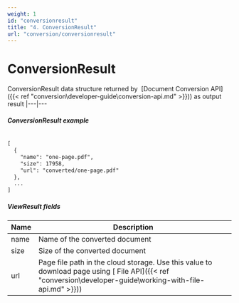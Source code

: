 ```yaml
---
weight: 1
id: "conversionresult"
title: "4. ConversionResult"
url: "conversion/conversionresult"
---
```


# ConversionResult #

ConversionResult data structure returned by  [Document Conversion API]({{< ref "conversion\developer-guide\conversion-api.md" >}})) as output result
|---|---

##### ConversionResult example #####

```html 

[
  {
    "name": "one-page.pdf",
    "size": 17958,
    "url": "converted/one-page.pdf"
  },
  ...
]

 ```

##### ViewResult fields #####

|Name|Description
|---|---
|name|Name of the converted document
|size|Size of the converted document
|url|Page file path in the cloud storage. Use this value to download page using [ File API]({{< ref "conversion\developer-guide\working-with-file-api.md" >}}))

